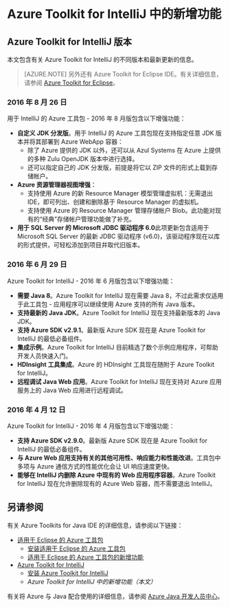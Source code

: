 <properties
	pageTitle="Azure Toolkit for IntelliJ 中的新增功能 | Azure"
	description="了解 Azure Toolkit for IntelliJ 中的最新功能。"
	services=""
	documentationCenter="java"
	authors="rmcmurray"
	manager="wpickett"
	editor=""/>  


<tags
	ms.service="multiple"
	ms.workload="na"
	ms.tgt_pltfrm="multiple"
	ms.devlang="Java"
	ms.topic="article"
	ms.date="11/01/2016" 
	wacn.date="12/05/2016" 
	ms.author="robmcm;asirveda;martinsawicki"/>

# Azure Toolkit for IntelliJ 中的新增功能
## Azure Toolkit for IntelliJ 版本
本文包含有关 Azure Toolkit for IntelliJ 的不同版本和最新更新的信息。

> [AZURE.NOTE] 另外还有 Azure Toolkit for Eclipse IDE。有关详细信息，请参阅 [Azure Toolkit for Eclipse]。

### 2016 年 8 月 26 日
用于 IntelliJ 的 Azure 工具包 - 2016 年 8 月版包含以下增强功能：

* **自定义 JDK 分发版**。用于 IntelliJ 的 Azure 工具包现在支持指定任意 JDK 版本并将其部署到 Azure WebApp 容器：
  * 除了 Azure 提供的 JDK 以外，还可以从 Azul Systems 在 Azure 上提供的多种 Zulu OpenJDK 版本中进行选择。
  * 还可以指定自己的 JDK 分发版，前提是将它以 ZIP 文件的形式上载到存储帐户。
* **Azure 资源管理器视图增强**：
  * 支持使用 Azure 的新 Resource Manager 模型管理虚拟机：无需退出 IDE，即可列出、创建和删除基于 Resource Manager 的虚拟机。
  * 支持使用 Azure 的 Resource Manager 管理存储帐户 Blob。此功能对现有的“经典”存储帐户管理功能做了补充。
* **用于 SQL Server 的 Microsoft JDBC 驱动程序 6.0**此项更新包含适用于 Microsoft SQL Server 的最新 JDBC 驱动程序 (v6.0)，该驱动程序现在以库的形式提供，可轻松添加到项目并取代旧版本。

### 2016 年 6 月 29 日
Azure Toolkit for IntelliJ - 2016 年 6 月版包含以下增强功能：

* **需要 Java 8**。Azure Toolkit for IntelliJ 现在需要 Java 8，不过此需求仅适用于此工具包 - 应用程序可以继续使用 Azure 支持的所有 Java 版本。
* **支持最新的 Java JDK**。Azure Toolkit for IntelliJ 现在支持最新版本的 Java JDK。
* **支持 Azure SDK v2.9.1**。最新版 Azure SDK 现在是 Azure Toolkit for IntelliJ 的最低必备组件。
* **集成示例**。Azure Toolkit for IntelliJ 目前精选了数个示例应用程序，可帮助开发人员快速入门。
* **HDInsight 工具集成**。Azure 的 HDInsight 工具现在随附于 Azure Toolkit for IntelliJ。
* **远程调试 Java Web 应用**。Azure Toolkit for IntelliJ 现在支持对 Azure 应用服务上的 Java Web 应用进行远程调试。

### 2016 年 4 月 12 日
Azure Toolkit for IntelliJ - 2016 年 4 月版包含以下增强功能：

* **支持 Azure SDK v2.9.0**。最新版 Azure SDK 现在是 Azure Toolkit for IntelliJ 的最低必备组件。
* **与 Azure Web 应用支持有关的其他可用性、响应能力和性能改进**。工具包中多项与 Azure 通信方式的性能优化会让 UI 响应速度更快。
* **能够在 IntelliJ 内删除 Azure 中现有的 Web 应用程序容器**。Azure Toolkit for IntelliJ 现在允许删除现有的 Azure Web 容器，而不需要退出 IntelliJ。

## 另请参阅
有关 Azure Toolkits for Java IDE 的详细信息，请参阅以下链接：

- [适用于 Eclipse 的 Azure 工具包]
  - [安装适用于 Eclipse 的 Azure 工具包]
  - [适用于 Eclipse 的 Azure 工具包的新增功能]
- [Azure Toolkit for IntelliJ]
  - [安装 Azure Toolkit for IntelliJ]
  - *Azure Toolkit for IntelliJ 中的新增功能（本文）*

有关将 Azure 与 Java 配合使用的详细信息，请参阅 [Azure Java 开发人员中心]。

<!-- URL List -->

[Azure Toolkit for Eclipse]: /documentation/articles/azure-toolkit-for-eclipse/
[适用于 Eclipse 的 Azure 工具包]: /documentation/articles/azure-toolkit-for-eclipse/
[Azure Toolkit for IntelliJ]: /documentation/articles/azure-toolkit-for-intellij/
[在 Eclipse 中创建 Azure 的 Hello World Web 应用]: /documentation/articles/app-service-web-eclipse-create-hello-world-web-app/
[在 IntelliJ 中创建 Azure 的 Hello World Web 应用]: /documentation/articles/app-service-web-intellij-create-hello-world-web-app/
[安装适用于 Eclipse 的 Azure 工具包]: /documentation/articles/azure-toolkit-for-eclipse-installation/
[安装 Azure Toolkit for IntelliJ]: /documentation/articles/azure-toolkit-for-intellij-installation/
[适用于 Eclipse 的 Azure 工具包的新增功能]: /documentation/articles/azure-toolkit-for-eclipse-whats-new/
[What's New in the Azure Toolkit for IntelliJ]: /documentation/articles/azure-toolkit-for-intellij-whats-new/

[Azure Java 开发人员中心]: /develop/java/

[HDInsight Tools Plugin for IntelliJ]: /documentation/articles/hdinsight-apache-spark-intellij-tool-plugin/

<!---HONumber=Mooncake_1128_2016-->